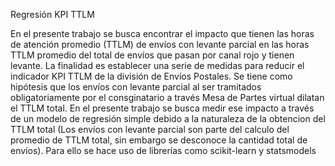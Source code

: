 Regresión KPI TTLM

En el presente trabajo se busca encontrar el impacto que tienen las horas de atención promedio (TTLM) de envíos con levante parcial en las horas TTLM promedio del total de envíos que pasan por canal rojo y tienen levante.
La finalidad es establecer una serie de medidas para reducir el indicador KPI TTLM de la división de Envíos Postales. Se tiene como hipótesis que los envíos con levante parcial al ser tramitados obligatoriamente por el consginatario a través Mesa de Partes virtual dilatan el TTLM total.
En el presente trabajo se busca medir ese impacto a través de un modelo de regresión simple debido a la naturaleza de la obtencion del TTLM total (Los envíos con levante parcial son parte del calculo del promedio de TTLM total, sin embargo se desconoce la cantidad total de envíos). Para ello se hace uso de librerías como scikit-learn y statsmodels
